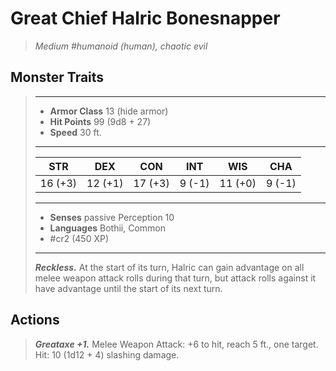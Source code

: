# Great Chief Halric Bonesnapper
>*Medium #humanoid (human), chaotic evil*
## Monster Traits
>___
>- **Armor Class** 13 (hide armor)
>- **Hit Points** 99 (9d8 + 27)
>- **Speed** 30 ft.
>___
>|STR|DEX|CON|INT|WIS|CHA|
>|:---:|:---:|:---:|:---:|:---:|:---:|
>|16 (+3)|12 (+1)|17 (+3)|9 (-1)|11 (+0)|9 (-1)|
>___
>- **Senses** passive Perception 10
>- **Languages** Bothii, Common
>- #cr2 (450 XP)
>___
>***Reckless.*** At the start of its turn, Halric can gain advantage on all melee weapon attack rolls during that turn, but attack rolls against it have advantage until the start of its next turn.  
>
## Actions
>***Greataxe +1.*** Melee Weapon Attack: +6 to hit, reach 5 ft., one target. Hit: 10 (1d12 + 4) slashing damage.